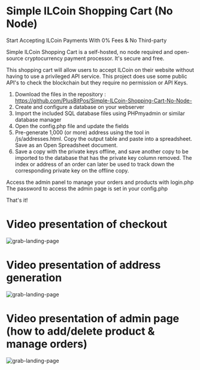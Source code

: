 # **Simple ILCoin Shopping Cart (No Node)**

Start Accepting ILCoin Payments With 0% Fees & No Third-party

Simple ILCoin Shopping Cart is a self-hosted, no node required and open-source cryptocurrency payment processor. It's secure and free.

This shopping cart will allow users to accept ILCoin on their website without having to use a privileged API service. This project does use some public API's to check the blockchain but they require no permission or API Keys.


1. Download the files in the repository : https://github.com/PlusBitPos/Simple-ILCoin-Shopping-Cart-No-Node-
1. Create and configure a database on your webserver
1. Import the included SQL database files using PHPmyadmin or similar database manager
1. Open the config.php file and update the fields
1. Pre-generate 1,000 (or more) address using the tool in /js/addresses.html. Copy the output table and paste into a spreadsheet. Save as an Open Spreadsheet document.
1. Save a copy with the private keys offline, and save another copy to be imported to the database that has the private key column removed. The index or address of an order can later be used to track down the corresponding private key on the offline copy.

Access the admin panel to manage your orders and products with login.php The password to access the admin page is set in your config.php

That's it!

# Video presentation of checkout
![grab-landing-page](https://github.com/PlusBitPos/Simple-ILCoin-Shopping-Cart-No-Node-/blob/master/demo.gif)

# Video presentation of address generation
![grab-landing-page](https://github.com/PlusBitPos/Simple-ILCoin-Shopping-Cart-No-Node-/blob/master/generateaddress.gif)

# Video presentation of admin page (how to add/delete product & manage orders)
![grab-landing-page](https://github.com/PlusBitPos/Simple-ILCoin-Shopping-Cart-No-Node-/blob/master/howto.gif)
